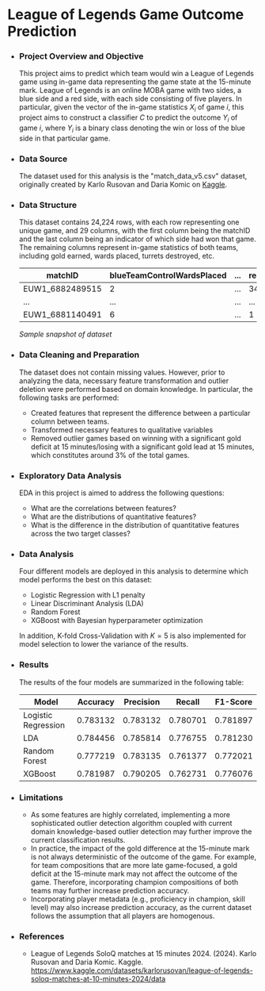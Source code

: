# League of Legends Game Outcome Prediction

- ### Project Overview and Objective
  This project aims to predict which team would win a League of Legends game using in-game data representing the game state at the 15-minute mark. League of Legends is an online MOBA game with two sides, a blue side and a red side, with each side consisting of five players. In particular, given the vector of the in-game statistics $X_i$ of game $i$, this project aims to construct a classifier $C$ to predict the outcome $Y_i$ of game $i$, where $Y_i$ is a binary class denoting the win or loss of the blue side in that particular game.

- ### Data Source
  The dataset used for this analysis is the "match_data_v5.csv" dataset, originally created by Karlo Rusovan and Daria Komic on [Kaggle](https://www.kaggle.com/datasets/karlorusovan/league-of-legends-soloq-matches-at-10-minutes-2024/data).

- ### Data Structure
  This dataset contains 24,224 rows, with each row representing one unique game, and 29 columns, with the first column being the matchID and the last column being an indicator of which side had won that game. The remaining columns represent in-game statistics of both teams, including gold earned, wards placed, turrets destroyed, etc.

  |matchID|blueTeamControlWardsPlaced|...|redTeamControlWardsPlaced|...|blueWin|
  |-------|--------------------------|---|-------------------------|---|-------|
  |EUW1_6882489515|2|...|34|...|1|
  |...|...|...|...|...|
  |EUW1_6881140491|6|...|1|...|1|

  _Sample snapshot of dataset_

- ### Data Cleaning and Preparation
  The dataset does not contain missing values. However, prior to analyzing the data, necessary feature transformation and outlier deletion were performed based on domain knowledge. In particular, the following tasks are performed:

  - Created features that represent the difference between a particular column between teams.
  - Transformed necessary features to qualitative variables
  - Removed outlier games based on winning with a significant gold deficit at 15 minutes/losing with a significant gold lead at 15 minutes, which constitutes around 3% of the total games.

- ### Exploratory Data Analysis
  EDA in this project is aimed to address the following questions:

  - What are the correlations between features?
  - What are the distributions of quantitative features?
  - What is the difference in the distribution of quantitative features across the two target classes?

- ### Data Analysis
  Four different models are deployed in this analysis to determine which model performs the best on this dataset:
  - Logistic Regression with L1 penalty
  - Linear Discriminant Analysis (LDA)
  - Random Forest
  - XGBoost with Bayesian hyperparameter optimization

  In addition, K-fold Cross-Validation with $K = 5$ is also implemented for model selection to lower the variance of the results.

- ### Results
  The results of the four models are summarized in the following table:

  |Model|Accuracy|Precision|Recall|F1-Score|
  |-----|--------|---------|------|--------|
  |Logistic Regression|0.783132|0.783132|0.780701|0.781897|
  |LDA|0.784456	|0.785814|0.776755|0.781230|
  |Random Forest|0.777219|0.783135|0.761377|0.772021|
  |XGBoost|0.781987|0.790205|0.762731|0.776076|

- ### Limitations
  - As some features are highly correlated, implementing a more sophisticated outlier detection algorithm coupled with current domain knowledge-based outlier detection may further improve the current classification results.
  - In practice, the impact of the gold difference at the 15-minute mark is not always deterministic of the outcome of the game. For example, for team compositions that are more late game-focused, a gold deficit at the 15-minute mark may not affect the outcome of the game. Therefore, incorporating champion compositions of both teams may further increase prediction accuracy.
  - Incorporating player metadata (e.g., proficiency in champion, skill level) may also increase prediction accuracy, as the current dataset follows the assumption that all players are homogenous. 

- ### References
  - League of Legends SoloQ matches at 15 minutes 2024. (2024). Karlo Rusovan and Daria Komic. Kaggle.
https://www.kaggle.com/datasets/karlorusovan/league-of-legends-soloq-matches-at-10-minutes-2024/data
